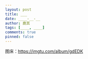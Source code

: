 ```yaml
---
layout: post
title: ___
date: ____-__-__
author: 鹿其
tags: [____, ____]
comments: true
pinned: false
---
```

图床：https://imgtu.com/album/gdEDK